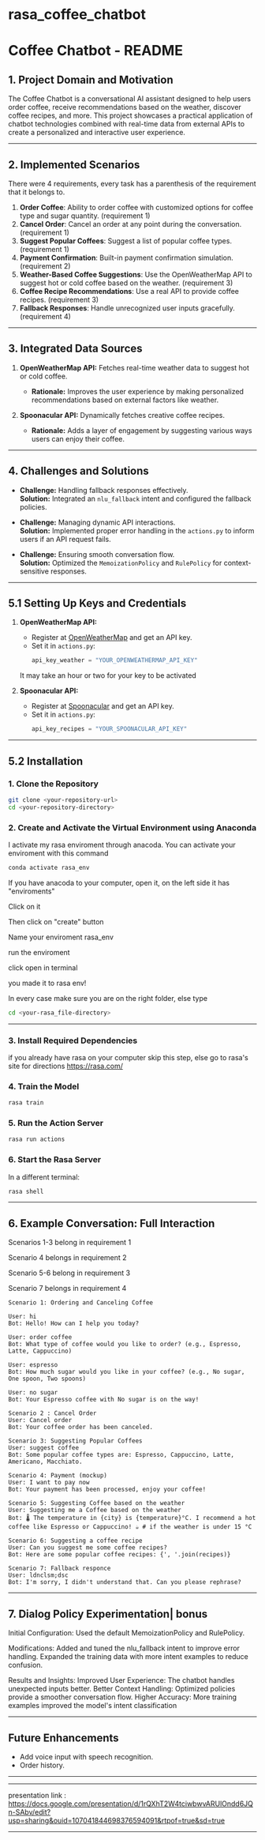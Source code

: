 # rasa_coffee_chatbot
# **Coffee Chatbot - README**

## **1. Project Domain and Motivation**
The Coffee Chatbot is a conversational AI assistant designed to help users order coffee, receive recommendations based on the weather, discover coffee recipes, and more. 
This project showcases a practical application of chatbot technologies combined with real-time data from external APIs to create a personalized and interactive user experience.

---

## **2. Implemented Scenarios**
There were 4 requirements, every task has a parenthesis of the requirement that it belongs to.

1. **Order Coffee**: Ability to order coffee with customized options for coffee type and sugar quantity.  (requirement 1)
2. **Cancel Order**: Cancel an order at any point during the conversation.  (requirement 1)
3. **Suggest Popular Coffees**: Suggest a list of popular coffee types.  (requirement 1)
4. **Payment Confirmation**: Built-in payment confirmation simulation.  (requirement 2)
5. **Weather-Based Coffee Suggestions**: Use the OpenWeatherMap API to suggest hot or cold coffee based on the weather.  (requirement 3)
6. **Coffee Recipe Recommendations**: Use a real API to provide coffee recipes.  (requirement 3)
7. **Fallback Responses**: Handle unrecognized user inputs gracefully. (requirement 4)

---

## **3. Integrated Data Sources**
1. **OpenWeatherMap API:** Fetches real-time weather data to suggest hot or cold coffee.
   - **Rationale:** Improves the user experience by making personalized recommendations based on external factors like weather.
   
2. **Spoonacular API:** Dynamically fetches creative coffee recipes.
   - **Rationale:** Adds a layer of engagement by suggesting various ways users can enjoy their coffee.

---

## **4. Challenges and Solutions**
- **Challenge:** Handling fallback responses effectively.  
  **Solution:** Integrated an `nlu_fallback` intent and configured the fallback policies.
  
- **Challenge:** Managing dynamic API interactions.  
  **Solution:** Implemented proper error handling in the `actions.py` to inform users if an API request fails.

- **Challenge:** Ensuring smooth conversation flow.  
  **Solution:** Optimized the `MemoizationPolicy` and `RulePolicy` for context-sensitive responses.

---
## **5.1 Setting Up Keys and Credentials**
1. **OpenWeatherMap API:**  
   - Register at [OpenWeatherMap](https://openweathermap.org/) and get an API key.  
   - Set it in `actions.py`:  
     ```python
     api_key_weather = "YOUR_OPENWEATHERMAP_API_KEY"
     ```
    It may take an hour or two for your key to be activated
   
3. **Spoonacular API:**  
   - Register at [Spoonacular](https://spoonacular.com/) and get an API key.  
   - Set it in `actions.py`:  
     ```python
     api_key_recipes = "YOUR_SPOONACULAR_API_KEY"
     ```
---     
## **5.2 Installation**

### **1. Clone the Repository**
```bash
git clone <your-repository-url>
cd <your-repository-directory>
```

### **2. Create and Activate the Virtual Environment using Anaconda**
I activate my rasa enviroment through anacoda.
You can activate your enviroment with this command 

```bash
conda activate rasa_env
```
If you have anacoda to your computer, open it, on the left side it has "enviroments"

Click on it 

Then click on "create" button

Name your enviroment rasa_env 

run the enviroment

click open in terminal

you made it to rasa env!

In every case make sure you are on the right folder, else type 
```bash
cd <your-rasa_file-directory>
```
---

### **3. Install Required Dependencies**
if  you already have rasa on your computer skip this step, else go to rasa's site for directions 
https://rasa.com/

### **4. Train the Model**
```bash
rasa train
```

### **5. Run the Action Server**
```bash
rasa run actions
```

### **6. Start the Rasa Server**
In a different terminal:
```bash
rasa shell
```

---

## **6. Example Conversation: Full Interaction**
Scenarios 1-3 belong in requirement 1

Scenario 4 belongs in requirement 2

Scenario 5-6 belong in requirement 3

Scenario 7 belongs in requirement 4
```
Scenario 1: Ordering and Canceling Coffee

User: hi  
Bot: Hello! How can I help you today?  

User: order coffee  
Bot: What type of coffee would you like to order? (e.g., Espresso, Latte, Cappuccino)  

User: espresso  
Bot: How much sugar would you like in your coffee? (e.g., No sugar, One spoon, Two spoons)  

User: no sugar  
Bot: Your Espresso coffee with No sugar is on the way!  

Scenario 2 : Cancel Order
User: Cancel order  
Bot: Your coffee order has been canceled.

Scenario 3: Suggesting Popular Coffees
User: suggest coffee  
Bot: Some popular coffee types are: Espresso, Cappuccino, Latte, Americano, Macchiato.

Scenario 4: Payment (mockup)
User: I want to pay now 
Bot: Your payment has been processed, enjoy your coffee!

Scenario 5: Suggesting Coffee based on the weather
User: Suggesting me a Coffee based on the weather 
Bot: 🌡️ The temperature in {city} is {temperature}°C. I recommend a hot coffee like Espresso or Cappuccino! ☕ # if the weather is under 15 °C

Scenario 6: Suggesting a coffee recipe 
User: Can you suggest me some coffee recipes?
Bot: Here are some popular coffee recipes: {', '.join(recipes)}

Scenario 7: Fallback responce 
User: ldnclsm;dsc 
Bot: I'm sorry, I didn't understand that. Can you please rephrase?
```
---
## **7. Dialog Policy Experimentation| bonus** 
Initial Configuration:
Used the default MemoizationPolicy and RulePolicy.

Modifications:
Added and tuned the nlu_fallback intent to improve error handling.
Expanded the training data with more intent examples to reduce confusion.

Results and Insights:
Improved User Experience: The chatbot handles unexpected inputs better.
Better Context Handling: Optimized policies provide a smoother conversation flow.
Higher Accuracy: More training examples improved the model's intent classification

---

## **Future Enhancements**
- Add voice input with speech recognition.
- Order history.

---

---
presentation link : https://docs.google.com/presentation/d/1rQXhT2W4tciwbwvARUlOndd6JQn-SAbv/edit?usp=sharing&ouid=107041844698376594091&rtpof=true&sd=true

---
